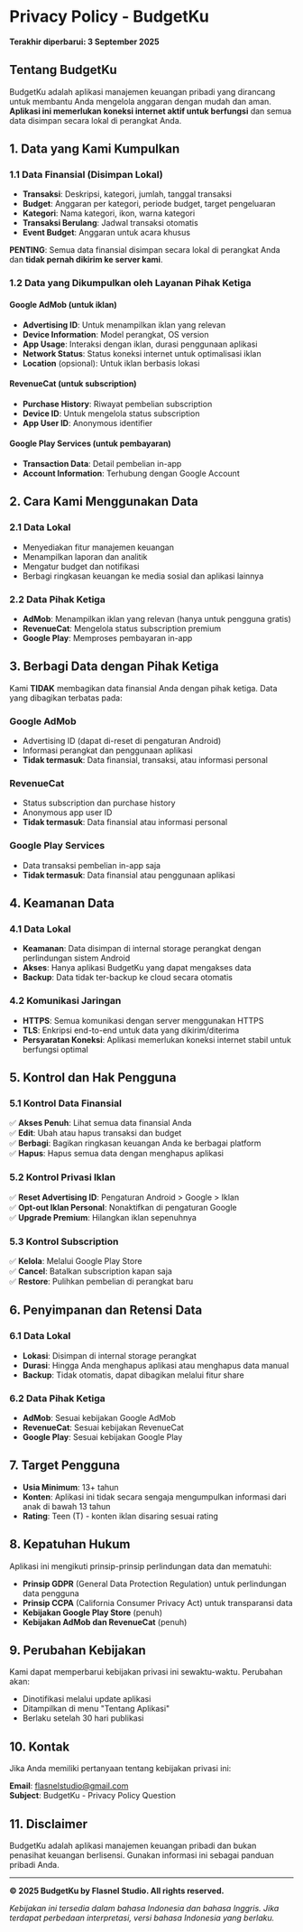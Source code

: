 # Privacy Policy - BudgetKu

**Terakhir diperbarui: 3 September 2025**

## Tentang BudgetKu

BudgetKu adalah aplikasi manajemen keuangan pribadi yang dirancang untuk membantu Anda mengelola anggaran dengan mudah dan aman. **Aplikasi ini memerlukan koneksi internet aktif untuk berfungsi** dan semua data disimpan secara lokal di perangkat Anda.

## 1. Data yang Kami Kumpulkan

### 1.1 Data Finansial (Disimpan Lokal)
- **Transaksi**: Deskripsi, kategori, jumlah, tanggal transaksi
- **Budget**: Anggaran per kategori, periode budget, target pengeluaran
- **Kategori**: Nama kategori, ikon, warna kategori
- **Transaksi Berulang**: Jadwal transaksi otomatis
- **Event Budget**: Anggaran untuk acara khusus

**PENTING**: Semua data finansial disimpan secara lokal di perangkat Anda dan **tidak pernah dikirim ke server kami**.

### 1.2 Data yang Dikumpulkan oleh Layanan Pihak Ketiga

#### Google AdMob (untuk iklan)
- **Advertising ID**: Untuk menampilkan iklan yang relevan
- **Device Information**: Model perangkat, OS version
- **App Usage**: Interaksi dengan iklan, durasi penggunaan aplikasi
- **Network Status**: Status koneksi internet untuk optimalisasi iklan
- **Location** (opsional): Untuk iklan berbasis lokasi

#### RevenueCat (untuk subscription)
- **Purchase History**: Riwayat pembelian subscription
- **Device ID**: Untuk mengelola status subscription
- **App User ID**: Anonymous identifier

#### Google Play Services (untuk pembayaran)
- **Transaction Data**: Detail pembelian in-app
- **Account Information**: Terhubung dengan Google Account

## 2. Cara Kami Menggunakan Data

### 2.1 Data Lokal
- Menyediakan fitur manajemen keuangan
- Menampilkan laporan dan analitik
- Mengatur budget dan notifikasi
- Berbagi ringkasan keuangan ke media sosial dan aplikasi lainnya

### 2.2 Data Pihak Ketiga
- **AdMob**: Menampilkan iklan yang relevan (hanya untuk pengguna gratis)
- **RevenueCat**: Mengelola status subscription premium
- **Google Play**: Memproses pembayaran in-app

## 3. Berbagi Data dengan Pihak Ketiga

Kami **TIDAK** membagikan data finansial Anda dengan pihak ketiga. Data yang dibagikan terbatas pada:

### Google AdMob
- Advertising ID (dapat di-reset di pengaturan Android)
- Informasi perangkat dan penggunaan aplikasi
- **Tidak termasuk**: Data finansial, transaksi, atau informasi personal

### RevenueCat
- Status subscription dan purchase history
- Anonymous app user ID
- **Tidak termasuk**: Data finansial atau informasi personal

### Google Play Services  
- Data transaksi pembelian in-app saja
- **Tidak termasuk**: Data finansial atau penggunaan aplikasi

## 4. Keamanan Data

### 4.1 Data Lokal
- **Keamanan**: Data disimpan di internal storage perangkat dengan perlindungan sistem Android
- **Akses**: Hanya aplikasi BudgetKu yang dapat mengakses data
- **Backup**: Data tidak ter-backup ke cloud secara otomatis

### 4.2 Komunikasi Jaringan
- **HTTPS**: Semua komunikasi dengan server menggunakan HTTPS
- **TLS**: Enkripsi end-to-end untuk data yang dikirim/diterima
- **Persyaratan Koneksi**: Aplikasi memerlukan koneksi internet stabil untuk berfungsi optimal

## 5. Kontrol dan Hak Pengguna

### 5.1 Kontrol Data Finansial
✅ **Akses Penuh**: Lihat semua data finansial Anda  
✅ **Edit**: Ubah atau hapus transaksi dan budget  
✅ **Berbagi**: Bagikan ringkasan keuangan Anda ke berbagai platform  
✅ **Hapus**: Hapus semua data dengan menghapus aplikasi  

### 5.2 Kontrol Privasi Iklan
✅ **Reset Advertising ID**: Pengaturan Android > Google > Iklan  
✅ **Opt-out Iklan Personal**: Nonaktifkan di pengaturan Google  
✅ **Upgrade Premium**: Hilangkan iklan sepenuhnya  

### 5.3 Kontrol Subscription
✅ **Kelola**: Melalui Google Play Store  
✅ **Cancel**: Batalkan subscription kapan saja  
✅ **Restore**: Pulihkan pembelian di perangkat baru  

## 6. Penyimpanan dan Retensi Data

### 6.1 Data Lokal
- **Lokasi**: Disimpan di internal storage perangkat
- **Durasi**: Hingga Anda menghapus aplikasi atau menghapus data manual
- **Backup**: Tidak otomatis, dapat dibagikan melalui fitur share

### 6.2 Data Pihak Ketiga
- **AdMob**: Sesuai kebijakan Google AdMob
- **RevenueCat**: Sesuai kebijakan RevenueCat
- **Google Play**: Sesuai kebijakan Google Play

## 7. Target Pengguna

- **Usia Minimum**: 13+ tahun
- **Konten**: Aplikasi ini tidak secara sengaja mengumpulkan informasi dari anak di bawah 13 tahun
- **Rating**: Teen (T) - konten iklan disaring sesuai rating

## 8. Kepatuhan Hukum

Aplikasi ini mengikuti prinsip-prinsip perlindungan data dan mematuhi:
- **Prinsip GDPR** (General Data Protection Regulation) untuk perlindungan data pengguna
- **Prinsip CCPA** (California Consumer Privacy Act) untuk transparansi data  
- **Kebijakan Google Play Store** (penuh)
- **Kebijakan AdMob dan RevenueCat** (penuh)

## 9. Perubahan Kebijakan

Kami dapat memperbarui kebijakan privasi ini sewaktu-waktu. Perubahan akan:
- Dinotifikasi melalui update aplikasi
- Ditampilkan di menu "Tentang Aplikasi"
- Berlaku setelah 30 hari publikasi

## 10. Kontak

Jika Anda memiliki pertanyaan tentang kebijakan privasi ini:

**Email**: flasnelstudio@gmail.com  
**Subject**: BudgetKu - Privacy Policy Question

## 11. Disclaimer

BudgetKu adalah aplikasi manajemen keuangan pribadi dan bukan penasihat keuangan berlisensi. Gunakan informasi ini sebagai panduan pribadi Anda.

---

**© 2025 BudgetKu by Flasnel Studio. All rights reserved.**

*Kebijakan ini tersedia dalam bahasa Indonesia dan bahasa Inggris. Jika terdapat perbedaan interpretasi, versi bahasa Indonesia yang berlaku.*
